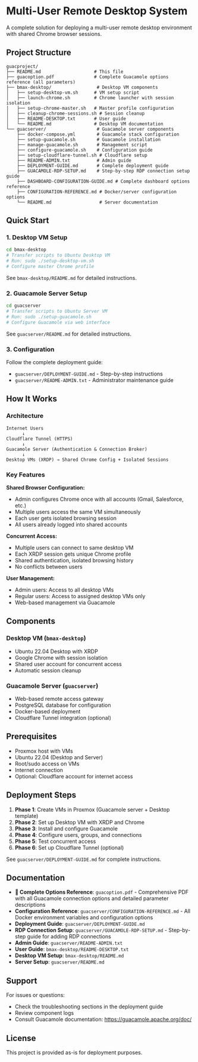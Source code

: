 # Multi-User Remote Desktop System

A complete solution for deploying a multi-user remote desktop environment with shared Chrome browser sessions.

## Project Structure

```
guacproject/
├── README.md                    # This file
├── guacoption.pdf               # Complete Guacamole options reference (all parameters)
├── bmax-desktop/                 # Desktop VM components
│   ├── setup-desktop-vm.sh      # VM setup script
│   ├── launch-chrome.sh         # Chrome launcher with session isolation
│   ├── setup-chrome-master.sh   # Master profile configuration
│   ├── cleanup-chrome-sessions.sh # Session cleanup
│   ├── README-DESKTOP.txt       # User guide
│   └── README.md                # Desktop VM documentation
└── guacserver/                   # Guacamole server components
    ├── docker-compose.yml        # Guacamole stack configuration
    ├── setup-guacamole.sh        # Guacamole installation
    ├── manage-guacamole.sh       # Management script
    ├── configure-guacamole.sh    # Configuration guide
    ├── setup-cloudflare-tunnel.sh # Cloudflare setup
    ├── README-ADMIN.txt          # Admin guide
    ├── DEPLOYMENT-GUIDE.md       # Complete deployment guide
    ├── GUACAMOLE-RDP-SETUP.md    # Step-by-step RDP connection setup guide
    ├── DASHBOARD-CONFIGURATION-GUIDE.md # Complete dashboard options reference
    ├── CONFIGURATION-REFERENCE.md # Docker/server configuration options
    └── README.md                  # Server documentation
```

## Quick Start

### 1. Desktop VM Setup

```bash
cd bmax-desktop
# Transfer scripts to Ubuntu Desktop VM
# Run: sudo ./setup-desktop-vm.sh
# Configure master Chrome profile
```

See `bmax-desktop/README.md` for detailed instructions.

### 2. Guacamole Server Setup

```bash
cd guacserver
# Transfer scripts to Ubuntu Server VM
# Run: sudo ./setup-guacamole.sh
# Configure Guacamole via web interface
```

See `guacserver/README.md` for detailed instructions.

### 3. Configuration

Follow the complete deployment guide:
- `guacserver/DEPLOYMENT-GUIDE.md` - Step-by-step instructions
- `guacserver/README-ADMIN.txt` - Administrator maintenance guide

## How It Works

### Architecture

```
Internet Users
      ↓
Cloudflare Tunnel (HTTPS)
      ↓
Guacamole Server (Authentication & Connection Broker)
      ↓
Desktop VMs (XRDP) → Shared Chrome Config + Isolated Sessions
```

### Key Features

**Shared Browser Configuration:**
- Admin configures Chrome once with all accounts (Gmail, Salesforce, etc.)
- Multiple users access the same VM simultaneously
- Each user gets isolated browsing session
- All users already logged into shared accounts

**Concurrent Access:**
- Multiple users can connect to same desktop VM
- Each XRDP session gets unique Chrome profile
- Shared authentication, isolated browsing history
- No conflicts between users

**User Management:**
- Admin users: Access to all desktop VMs
- Regular users: Access to assigned desktop VMs only
- Web-based management via Guacamole

## Components

### Desktop VM (`bmax-desktop`)
- Ubuntu 22.04 Desktop with XRDP
- Google Chrome with session isolation
- Shared user account for concurrent access
- Automatic session cleanup

### Guacamole Server (`guacserver`)
- Web-based remote access gateway
- PostgreSQL database for configuration
- Docker-based deployment
- Cloudflare Tunnel integration (optional)

## Prerequisites

- Proxmox host with VMs
- Ubuntu 22.04 (Desktop and Server)
- Root/sudo access on VMs
- Internet connection
- Optional: Cloudflare account for internet access

## Deployment Steps

1. **Phase 1**: Create VMs in Proxmox (Guacamole server + Desktop template)
2. **Phase 2**: Set up Desktop VM with XRDP and Chrome
3. **Phase 3**: Install and configure Guacamole
4. **Phase 4**: Configure users, groups, and connections
5. **Phase 5**: Test concurrent access
6. **Phase 6**: Set up Cloudflare Tunnel (optional)

See `guacserver/DEPLOYMENT-GUIDE.md` for complete instructions.

## Documentation

- **📘 Complete Options Reference**: `guacoption.pdf` - Comprehensive PDF with all Guacamole connection options and detailed parameter descriptions
- **Configuration Reference**: `guacserver/CONFIGURATION-REFERENCE.md` - All Docker environment variables and configuration options
- **Deployment Guide**: `guacserver/DEPLOYMENT-GUIDE.md`
- **RDP Connection Setup**: `guacserver/GUACAMOLE-RDP-SETUP.md` - Step-by-step guide for adding RDP connections
- **Admin Guide**: `guacserver/README-ADMIN.txt`
- **User Guide**: `bmax-desktop/README-DESKTOP.txt`
- **Desktop VM Setup**: `bmax-desktop/README.md`
- **Server Setup**: `guacserver/README.md`

## Support

For issues or questions:
- Check the troubleshooting sections in the deployment guide
- Review component logs
- Consult Guacamole documentation: https://guacamole.apache.org/doc/

## License

This project is provided as-is for deployment purposes.
